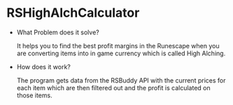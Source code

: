 # RSHighAlchCalculator

- What Problem does it solve?

  It helps you to find the best profit margins in the Runescape when you are converting items into in game currency which is called High Alching.

- How does it work?

  The program gets data from the RSBuddy API with the current prices for each item which are then filtered out and the profit is calculated on those items.
